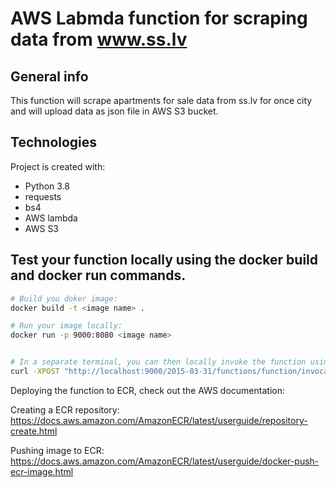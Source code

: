 # AWS Labmda function for scraping data from www.ss.lv


## General info
This function will scrape apartments for sale data from ss.lv for once city and will upload data as json file in AWS S3 bucket.


## Technologies
Project is created with:
* Python 3.8
* requests 
* bs4
* AWS lambda
* AWS S3


## Test your function locally using the docker build and docker run commands.

```sh
# Build you doker image:
docker build -t <image name> .

# Run your image locally:
docker run -p 9000:8080 <image name>


# In a separate terminal, you can then locally invoke the function using cURL:
curl -XPOST "http://localhost:9000/2015-03-31/functions/function/invocations" -d '{"payload":"hello world!"}'
```

Deploying the function to ECR, check out the AWS documentation:

Creating a ECR repository:
https://docs.aws.amazon.com/AmazonECR/latest/userguide/repository-create.html

Pushing image to ECR:
https://docs.aws.amazon.com/AmazonECR/latest/userguide/docker-push-ecr-image.html
